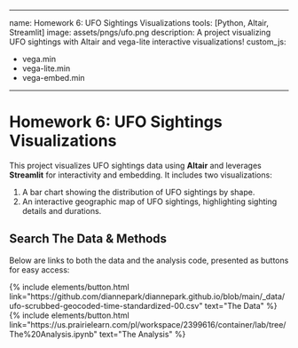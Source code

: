 
---
name: Homework 6: UFO Sightings Visualizations
tools: [Python, Altair, Streamlit]
image: assets/pngs/ufo.png
description: A project visualizing UFO sightings with Altair and vega-lite interactive visualizations!
custom_js:
  - vega.min
  - vega-lite.min
  - vega-embed.min
---

# Homework 6: UFO Sightings Visualizations

This project visualizes UFO sightings data using **Altair** and leverages **Streamlit** for interactivity and embedding. It includes two visualizations:
1. A bar chart showing the distribution of UFO sightings by shape.
2. An interactive geographic map of UFO sightings, highlighting sighting details and durations.

## Search The Data & Methods

Below are links to both the data and the analysis code, presented as buttons for easy access:

<div class="left"> 
{% include elements/button.html link="https://github.com/diannepark/diannepark.github.io/blob/main/_data/ufo-scrubbed-geocoded-time-standardized-00.csv" text="The Data" %} 
</div> 

<div class="right"> 
{% include elements/button.html link="https://us.prairielearn.com/pl/workspace/2399616/container/lab/tree/The%20Analysis.ipynb" text="The Analysis" %} 
</div> 
